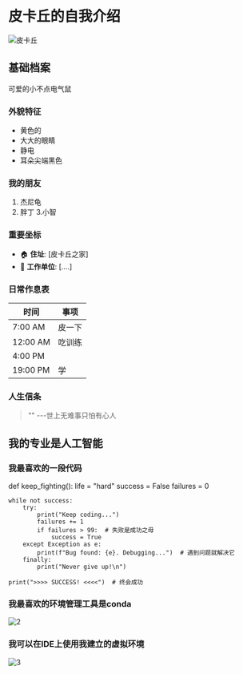 # 皮卡丘的自我介绍


![皮卡丘](https://github.com/user-attachments/assets/d1a6bcc5-3ef5-46b8-b7ab-46c958954177)

## 基础档案 
可爱的小不点电气鼠
### 外貌特征 
- 黄色的
- 大大的眼睛
- 静电
- 耳朵尖端黑色

### 我的朋友
1. 杰尼龟
2. 胖丁
3.小智 


### 重要坐标
- 🏠 **住址**: [皮卡丘之家] 
- 🏢 **工作单位**: [....]

### 日常作息表
| 时间       | 事项                  |
|------------|-----------------------|
| 7:00 AM    |     皮一下   |
| 12:00 AM   |      吃训练     |
| 4:00 PM    |    |玩游戏
| 19:00 PM   |        学   |

### 人生信条
> ""
---世上无难事只怕有心人

## 我的专业是人工智能
### 我最喜欢的一段代码
def keep_fighting():
    life = "hard"
    success = False
    failures = 0
    
    while not success:
        try:
            print("Keep coding...")
            failures += 1
            if failures > 99:  # 失败是成功之母
                success = True
        except Exception as e:
            print(f"Bug found: {e}. Debugging...")  # 遇到问题就解决它
        finally:
            print("Never give up!\n")
    
    print(">>>> SUCCESS! <<<<")  # 终会成功




### 我最喜欢的环境管理工具是conda
![2](https://github.com/user-attachments/assets/a4e96af2-4a86-4ce9-8dad-67f64bd49faf)


### 我可以在IDE上使用我建立的虚拟环境
![3](https://github.com/user-attachments/assets/f043fc20-ccba-4fc3-9c0e-7368b6bdb7fe)

